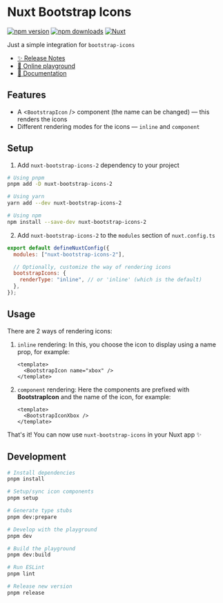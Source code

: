 # Nuxt Bootstrap Icons

[![npm version][npm-version-src]][npm-version-href]
[![npm downloads][npm-downloads-src]][npm-downloads-href]
[![Nuxt][nuxt-src]][nuxt-href]

Just a simple integration for `bootstrap-icons`

- [✨ Release Notes](/CHANGELOG.md)
- [🏀 Online playground](https://stackblitz.com/edit/nuxt-starter-7kiqrj?file=playground%2Fapp.vue)
- [📖 Documentation](https://icons.getboostrap.com)

## Features

- A <`BootstrapIcon` /> component (the name can be changed) &mdash; this renders the icons
- Different rendering modes for the icons &mdash; `inline` and `component`

## Setup

1. Add `nuxt-bootstrap-icons-2` dependency to your project

```bash
# Using pnpm
pnpm add -D nuxt-bootstrap-icons-2

# Using yarn
yarn add --dev nuxt-bootstrap-icons-2

# Using npm
npm install --save-dev nuxt-bootstrap-icons-2
```

2. Add `nuxt-bootstrap-icons-2` to the `modules` section of `nuxt.config.ts`

```js
export default defineNuxtConfig({
  modules: ["nuxt-bootstrap-icons-2"],

  // Optionally, customize the way of rendering icons
  bootstrapIcons: {
    renderType: "inline", // or 'inline' (which is the default)
  },
});
```

## Usage

There are 2 ways of rendering icons:

1. `inline` rendering:
   In this, you choose the icon to display using a name prop, for example:

   ```vue
   <template>
     <BootstrapIcon name="xbox" />
   </template>
   ```

2. `component` rendering:
   Here the components are prefixed with **BootstrapIcon** and the name of the icon, for example:

   ```vue
   <template>
     <BootstrapIconXbox />
   </template>
   ```

That's it! You can now use `nuxt-bootstrap-icons` in your Nuxt app ✨

## Development

```bash
# Install dependencies
pnpm install

# Setup/sync icon components
pnpm setup

# Generate type stubs
pnpm dev:prepare

# Develop with the playground
pnpm dev

# Build the playground
pnpm dev:build

# Run ESLint
pnpm lint

# Release new version
pnpm release
```

<!-- Badges -->

[npm-version-src]: https://img.shields.io/npm/v/nuxt-bootstrap-icons/latest.svg?style=flat&colorA=18181B&colorB=28CF8D
[npm-version-href]: https://npmjs.com/package/nuxt-bootstrap-icons
[npm-downloads-src]: https://img.shields.io/npm/dm/nuxt-bootstrap-icons.svg?style=flat&colorA=18181B&colorB=28CF8D
[npm-downloads-href]: https://npmjs.com/package/nuxt-bootstrap-icons
[nuxt-src]: https://img.shields.io/badge/Nuxt-18181B?logo=nuxt.js
[nuxt-href]: https://nuxt.com
